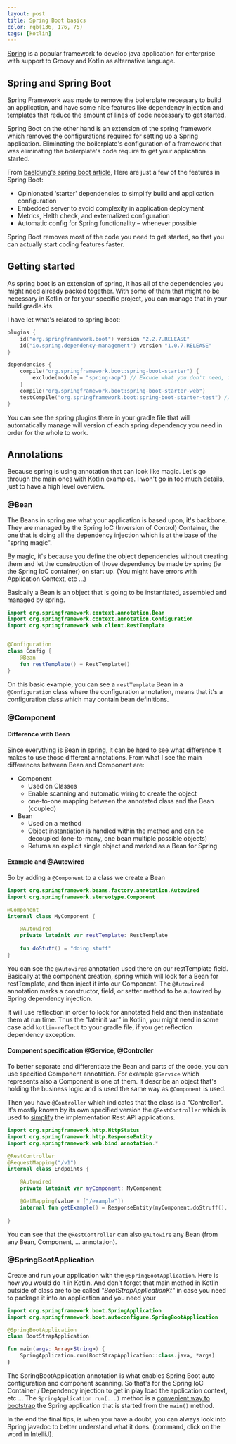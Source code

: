 ```yaml
---
layout: post
title: Spring Boot basics
color: rgb(136, 176, 75)
tags: [kotlin]
---
```



[Spring](https://docs.spring.io/spring/docs/current/spring-framework-reference/overview.html) 
is a popular framework to develop java application for enterprise with support to Groovy and 
Kotlin as alternative language.

## Spring and Spring Boot

Spring Framework was made to remove the boilerplate necessary to build an application, and have some
nice features like dependency injection and templates that reduce the amount of lines of code necessary to get started.

Spring Boot on the other hand is an extension of the spring framework which removes the configurations
required for setting up a Spring application. Eliminating the boilerplate's configuration of a framework that was 
eliminating the boilerplate's code require to get your application started.

From [baeldung's spring boot article](https://www.baeldung.com/spring-vs-spring-boot), Here are just a few of the features in Spring Boot:

  - Opinionated ‘starter' dependencies to simplify build and application configuration
  - Embedded server to avoid complexity in application deployment
  - Metrics, Helth check, and externalized configuration
  - Automatic config for Spring functionality – whenever possible

Spring Boot removes most of the code you need to get started, so that you can actually start coding features faster.

## Getting started

As spring boot is an extension of spring, it has all of the dependencies you might need already packed together.
With some of them that might no be necessary in Kotlin or for your specific project, you can manage that in your build.gradle.kts.

I have let what's related to spring boot:

```kotlin
plugins {
    id("org.springframework.boot") version "2.2.7.RELEASE"
    id("io.spring.dependency-management") version "1.0.7.RELEASE"
}

dependencies {
    compile("org.springframework.boot:spring-boot-starter") {
        exclude(module = "spring-aop") // Excude what you don't need, for example spring Aspect-Oriented Programming module
    }
    compile("org.springframework.boot:spring-boot-starter-web") 
    testCompile("org.springframework.boot:spring-boot-starter-test") // Comes with Junit4, Mockito, Hamcrest
}
```

You can see the spring plugins there in your gradle file that will automatically manage will version of each spring dependency
you need in order for the whole to work.

## Annotations

Because spring is using annotation that can look like magic. 
Let's go through the main ones with Kotlin examples. I won't go in too much details, just to have a high level overview.

### @Bean

The Beans in spring are what your application is based upon, it's backbone. 
They are managed by the Spring IoC (Inversion of Control) Container, the one that is doing all the dependency injection
which is at the base of the "spring magic". 

By magic, it's because you define the object dependencies without creating them and let the construction of those dependency
be made by spring (ie the Spring IoC container) on start up. (You might have errors with Application Context, etc ...) 

Basically a Bean is an object that is going to be instantiated, assembled and managed by spring.

```kotlin
import org.springframework.context.annotation.Bean
import org.springframework.context.annotation.Configuration
import org.springframework.web.client.RestTemplate


@Configuration
class Config {
    @Bean
    fun restTemplate() = RestTemplate()
}
```

On this basic example, you can see a `restTemplate` Bean in a `@Configuration` class where the configuration annotation, 
means that it's a configuration class which may contain bean definitions.
 
### @Component

#### Difference with Bean

Since everything is Bean in spring, it can be hard to see what difference it makes to use those different annotations.
From what I see the main differences between Bean and Component are:
 
 - Component
   - Used on Classes
   - Enable scanning and automatic wiring to create the object
   - one-to-one mapping between the annotated class and the Bean (coupled)
 - Bean
   - Used on a method
   - Object instantiation is handled within the method and can be decoupled (one-to-many, one bean multiple possible objects)
   - Returns an explicit single object and marked as a Bean for Spring
   
#### Example and @Autowired
 
So by adding a `@Component` to a class we create a Bean 

```kotlin
import org.springframework.beans.factory.annotation.Autowired
import org.springframework.stereotype.Component

@Component
internal class MyComponent {

    @Autowired
    private lateinit var restTemplate: RestTemplate
    
    fun doStuff() = "doing stuff"
}
```

You can see the `@Autowired` annotation used there on our restTemplate field. 
Basically at the component creation, spring which will look for a Bean for restTemplate, and then inject it into our Component.
The `@Autowired` annotation marks a constructor, field, or setter method to be autowired by Spring dependency injection.

It will use reflection in order to look for annotated field and then instantiate them at run time. 
Thus the "lateinit var" in Kotlin, you might need in some case add `kotlin-reflect` to your gradle file, if you get reflection dependency exception.

#### Component specification @Service, @Controller

To better separate and differentiate the Bean and parts of the code, you can use specified Component annotation.
For example `@Service` which represents also a Component is one of them. 
It describe an object that's holding the business logic and is used the same way as `@Component` is used.

Then you have `@Controller` which indicates that the class is a "Controller". It's mostly known by its own specified version 
the `@RestController` which is used to [simplify]((https://www.baeldung.com/spring-controller-vs-restcontroller)) the implementation Rest API applications.

```kotlin
import org.springframework.http.HttpStatus
import org.springframework.http.ResponseEntity
import org.springframework.web.bind.annotation.*

@RestController
@RequestMapping("/v1")
internal class Endpoints {

    @Autowired
    private lateinit var myComponent: MyComponent

    @GetMapping(value = ["/example"])
    internal fun getExample() = ResponseEntity(myComponent.doStruff(), HttpStatus.ACCEPTED)
    
}
```

You can see that the `@RestController` can also `@Autowire` any Bean (from any Bean, Component, ... annotation).


### @SpringBootApplication

Create and run your application with the `@SpringBootApplication`. Here is how you would do it in Kotlin.
And don't forget that main method in Kotlin outside of class are to be called _"BootStrapApplicationKt"_ in case you need 
to package it into an application and you need your 

```kotlin
import org.springframework.boot.SpringApplication
import org.springframework.boot.autoconfigure.SpringBootApplication

@SpringBootApplication
class BootStrapApplication

fun main(args: Array<String>) {
    SpringApplication.run(BootStrapApplication::class.java, *args)
}
```

The SpringBootApplication annotation is what enables Spring Boot auto configuration and component scanning.
So that's for the Spring IoC Container / Dependency injection to get in play load the application context, etc ...
The `SpringApplication.run(...)` method is a [convenient way to bootstrap](https://docs.spring.io/spring-boot/docs/2.1.10.RELEASE/reference/html/boot-features-spring-application.html) 
the Spring application that is started from the `main()` method. 

In the end the final tips, is when you have a doubt, you can always look into Spring javadoc to better 
understand what it does. (command, click on the word in IntelliJ).
